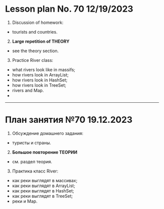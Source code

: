 # Lesson plan No. 70 12/19/2023

1. Discussion of homework:
- tourists and countries.


2. **Large repetition of THEORY**
- see the theory section.


3. Practice River class:
- what rivers look like in massifs;
- how rivers look in ArrayList;
- how rivers look in HashSet;
- how rivers look in TreeSet;
- rivers and Map.
- 
___________________________________________

# План занятия №70 19.12.2023

1. Обсуждение домашнего задания:
- туристы и страны.


2. **Большое повторение ТЕОРИИ**
- см. раздел теория.


3. Практика класс River:
 - как реки выглядят в массивах;
 - как реки выглядят в ArrayList;
 - как реки выглядят в HashSet;
 - как реки выглядят в TreeSet;
 - реки и Map.
